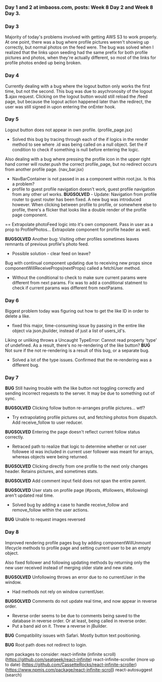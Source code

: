 ### Day 1 and 2 at imbaoss.com, posts: Week 8 Day 2 and Week 8 Day 3.

### Day 3

Majority of today's problems involved with getting AWS S3 to work properly. At one point, there was a bug where profile pictures weren't showing up correctly, but normal photos on the feed were. The bug was solved when I realized that the links upon seeding had the same prefix for both profile pictures and photos, when they're actually different, so most of the links for profile photos ended up being broken.

### Day 4

Currently dealing with a bug where the logout button only works the first time, but not the second. This bug was due to asychronosity of the logout $.ajax request. Clicking on the logout button would still reload the /feed page, but because the logout action happened later than the redirect, the user was still signed in upon entering the onEnter hook.

### Day 5

Logout button does not appear in own profile. (profile_page.jsx)
- Solved this bug by tracing through each of the if logics in the render method to see where .id was being called on a null object. Set the if condition to check if something is null before entering the logic.

Also dealing with a bug where pressing the profile icon in the upper right hand corner will router.push the correct profile_page, but no redirect occurs from another profile page. (nav_bar.jsx)
- NavBarContainer is not passed in as a component within root.jsx. Is this a problem?
- profile to guest profile navigation doesn't work, guest profile navigation from any other url works.
**BUGSOLVED** - Update: Navigation from profile router to guest router has been fixed. A new bug was introduced however. When clicking between profile to profile, or somewhere else to profile, there's a flicker that looks like a double render of the profile page component.

== Extrapolate photoFeed logic into it's own component. Pass in user as a prop to ProfilePhotos... Extrapolate component for profile header as well.

**BUGSOLVED** Another bug: Visiting other profiles sometimes leaves remnants of previous profile's photo feed.
- Possible solution - clear feed on leave?

Bug with continual component updating due to receiving new props since componentWillReceiveProps(nextProps) called a fetchUser method.
- Without the conditional to check to make sure current params were different from next params. Fix was to add a conditional statment to check if current params was different from nextParams.

### Day 6
Biggest problem today was figuring out how to get the like ID in order to delete a like.
- fixed this major, time-consuming issue by passing in the entire like object via json.jbuilder, instead of just a list of users_id's.

Liking or unliking throws a Uncaught TypeError: Cannot read property 'type' of undefined. As a result, there's no re-rendering of the like button? **BUG** Not sure if the not re-rendering is a result of this bug, or a separate bug.
- Solved a lot of the type issues. Confirmed that the re-rendering was a different bug.

### Day 7
**BUG** Still having trouble with the like button not toggling correctly and sending incorrect requests to the server. It may be due to something out of sync.

**BUGSOLVED** Clicking follow button re-arranges profile pictures... wtf?
- Try extrapolating profile pictures out, and fetching photos from dispatch. Add receive_follow to user reducer.

**BUGSOLVED** Entering the page doesn't reflect current follow status correctly.
- Retraced path to realize that logic to determine whether or not user followee id was included in current user follower was meant for arrays, whereas objects were being returned.

**BUGSOLVED** Clicking directly from one profile to the next only changes header. Retains pictures, and sometimes stats.

**BUGSOLVED** Add comment input field does not span the entire parent.

**BUGSOLVED** User stats on profile page (#posts, #followers, #following) aren't updated real time.
- Solved bug by adding a case to handle receive_follow and remove_follow within the user actions.

**BUG** Unable to request images reversed

### Day 8
Improved rendering profile pages bug by adding componentWillUnmount lifecycle methods to profile page and setting current user to be an empty object.

Also fixed follower and following updating methods by returning only the new user received instead of merging older state and new state.

**BUGSOLVED** Unfollowing throws an error due to no currentUser in the window.
- Had methods not rely on window currentUser.

**BUGSOLVED** Comments do not update real time, and now appear in reverse order.
- Reverse order seems to be due to comments being saved to the database in reverse order. Or at least, being called in reverse order.
- Put a band aid on it. Threw a reverse in jBuilder.

**BUG** Compatibility issues with Safari. Mostly button text positioning.

**BUG** Root path does not redirect to login.

npm packages to consider:
react-infinite (infinite scroll)
  (https://github.com/seatgeek/react-infinite)
react-infinite-scroller (more up to date)
  (https://github.com/CassetteRocks/react-infinite-scroller)
  (https://www.npmjs.com/package/react-infinite-scroll)
react-autosuggest (search)
